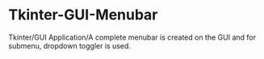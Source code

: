 # Tkinter-GUI-Menubar
Tkinter/GUI Application/A complete menubar is created on the GUI and for submenu, dropdown toggler is used.  
